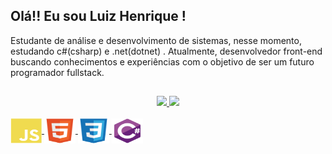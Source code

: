 
## Olá!! Eu sou Luiz Henrique !

Estudante de análise e desenvolvimento de sistemas, nesse momento, estudando c#(csharp) e .net(dotnet) .  Atualmente, desenvolvedor front-end buscando conhecimentos
e experiências com o objetivo de ser um futuro programador fullstack.
##
<div align="center">
  <a href="https://github.com/LuizSairaf">
  <img height="180em" src="https://github-readme-stats.vercel.app/api?username=LuizSairaf&show_icons=true&theme=dark&include_all_commits=true&count_private=true"/>
  <img height="180em" src="https://github-readme-stats.vercel.app/api/top-langs/?username=LuizSairaf&layout=compact&langs_count=7&theme=dark"/>
</div>
  
  </div>
<div style="display: inline_block"><br>
  <img align="center" alt="Luiz-Js" height="40" width="50" src="https://raw.githubusercontent.com/devicons/devicon/master/icons/javascript/javascript-plain.svg">
  <img align="center" alt="Luiz-Ht" height="40" width="50"  src="https://raw.githubusercontent.com/devicons/devicon/master/icons/html5/html5-original.svg">
  <img align="center" alt="Luiz-CSS" height="40" width="50" src="https://raw.githubusercontent.com/devicons/devicon/master/icons/css3/css3-original.svg">
  <img align="center" alt="Luiz-Csharp" height="40" width="50"  src="https://raw.githubusercontent.com/devicons/devicon/master/icons/csharp/csharp-original.svg">
  
</div>




